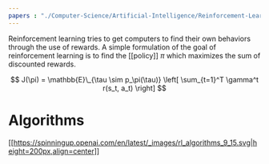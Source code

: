 ```yaml
---
papers : "./Computer-Science/Artificial-Intelligence/Reinforcement-Learning/papers.bib"
---
```


Reinforcement learning tries to get computers to find their own behaviors through the use of rewards. A simple formulation of the goal of reinforcement learning is to find the [[policy]] $\pi$ which maximizes the sum of discounted rewards.

$$
J(\pi) = \mathbb{E}\_{\tau \sim p_\pi(\tau)} \left[ \sum_{t=1}^T \gamma^t r(s_t, a_t) \right]
$$

# Algorithms


[[https://spinningup.openai.com/en/latest/_images/rl_algorithms_9_15.svg|height=200px,align=center]]